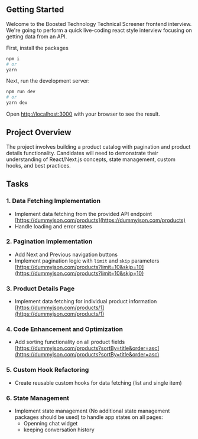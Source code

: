 ## Getting Started

Welcome to the Boosted Technology Technical Screener frontend interview. We're going to perform a quick live-coding react style interview focusing on getting data from an API.

First, install the packages
```bash
npm i
# or
yarn
```

Next, run the development server:

```bash
npm run dev
# or
yarn dev
```

Open [http://localhost:3000](http://localhost:3000) with your browser to see the result.

## Project Overview

The project involves building a product catalog with pagination and product details functionality. Candidates will need to demonstrate their understanding of React/Next.js concepts, state management, custom hooks, and best practices.

## Tasks

### 1. Data Fetching Implementation
- Implement data fetching from the provided API endpoint [https://dummyjson.com/products](https://dummyjson.com/products)
- Handle loading and error states

### 2. Pagination Implementation
- Add Next and Previous navigation buttons
- Implement pagination logic with `limit` and `skip` parameters
[https://dummyjson.com/products?limit=10&skip=10](https://dummyjson.com/products?limit=10&skip=10)

### 3. Product Details Page
- Implement data fetching for individual product information [https://dummyjson.com/products/1](https://dummyjson.com/products/1)

### 4. Code Enhancement and Optimization
- Add sorting functionality on all product fields
[https://dummyjson.com/products?sortBy=title&order=asc](https://dummyjson.com/products?sortBy=title&order=asc)

### 5. Custom Hook Refactoring
- Create reusable custom hooks for data fetching (list and single item)

### 6. State Management
- Implement state management (No additional state management packages should be used) to handle app states on all pages:
  - Openning chat widget
  - keeping conversation history
